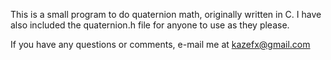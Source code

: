This is a small program to do quaternion math, originally written in C.
I have also included the quaternion.h file for anyone to use as they please.

If you have any questions or comments, e-mail me at kazefx@gmail.com